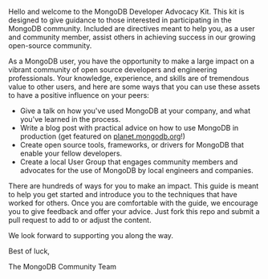 Hello and welcome to the MongoDB Developer Advocacy Kit. This kit is designed to give guidance to those interested in participating in the MongoDB community. Included are directives meant to help you, as a user and community member, assist 
others in achieving success in our growing open-source community.

As a MongoDB user, you have the opportunity to make a large impact on a vibrant community of open source developers and engineering professionals. Your knowledge, experience, and skills are of tremendous value to other users, and here are some ways that you can use these assets to have a positive influence on your peers:

* Give a talk on how you've used MongoDB at your company, and what you've learned in the process.
* Write a blog post with practical advice on how to use MongoDB in production (get featured on [planet.mongodb.org](http://planet.mongodb.org)!)
* Create open source tools, frameworks, or drivers for MongoDB that enable your fellow developers.
* Create a local User Group that engages community members and advocates for the use of MongoDB by local engineers and companies.

There are hundreds of ways for you to make an impact. This guide is meant to help you get started and introduce you to the techniques that have worked for others. Once you are comfortable with the guide, we encourage you to give feedback and offer your advice. Just fork this repo and submit a pull request to add to or adjust the content.

We look forward to supporting you along the way.

Best of luck,

The MongoDB Community Team
